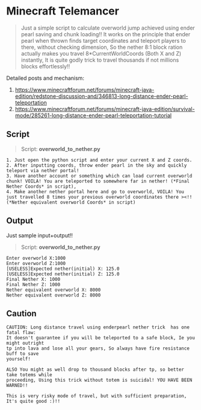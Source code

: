 # Minecraft Telemancer
> Just a simple script to calculate overworld jump achieved using ender pearl saving and chunk loading!! It works on the principle that ender pearl when thrown finds target coordinates and teleport players to there, without checking dimension, So the nether 8:1 block ration actually makes you travel 8*CurrentWorldCoords (Both X and Z) instantly, It is quite godly trick to travel thousands if not millions blocks effortlessly!!

Detailed posts and mechanism:
 1. https://www.minecraftforum.net/forums/minecraft-java-edition/redstone-discussion-and/346813-long-distance-ender-pearl-teleportation
 2. https://www.minecraftforum.net/forums/minecraft-java-edition/survival-mode/285261-long-distance-ender-pearl-teleportation-tutorial

## Script
> Script: **overworld_to_nether.py**
```
1. Just open the python script and enter your current X and Z coords.
2. After inputting coords, throw ender pearl in the sky and quickly teleport via nether portal!
3. Have another account or something which can load current overworld chunk! VOILA! You are teleported to somewhere far in nether! (*Final Nether Coords* in script),
4. Make another nether portal here and go to overworld, VOILA! You just travelled 8 times your previous overworld coordinates there ><!! (*Nether equivalent overworld Coords* in script)
```

## Output
Just sample input+output!!
> Script: **overworld_to_nether.py**
```
Enter overworld X:1000
Enter overworld Z:1000
[USELESS]Expected nether(initial) X: 125.0
[USELESS]Expected nether(initial) Z: 125.0
Final Nether X: 1000
Final Nether Z: 1000
Nether equivalent overworld X: 8000
Nether equivalent overworld Z: 8000
```

## Caution
```
CAUTION: Long distance travel using enderpearl nether trick  has one fatal flaw:
It doesn't guarantee if you will be teleported to a safe block, Ie you might outright
tp into lava and lose all your gears, So always have fire resistance buff to save 
yourself!

ALSO You might as well drop to thousand blocks after tp, so better take totems while
proceeding, Using this trick without totem is suicidal! YOU HAVE BEEN WARNED!!

This is very risky mode of travel, but with sufficient preparation, It's quite good :)!!
```

